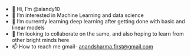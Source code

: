 - 👋 Hi, I’m @aiandy10
- 👀 I’m interested in Machine Learning and data science
- 🌱 I’m currently learning deep learning after getting done with basic and linear models
- 💞️ I’m looking to collaborate on the same, and also hoping to learn from other bright minds here
- 📫 How to reach me gmail- anandsharma.first@gmail.com

<!---
aiandy10/aiandy10 is a ✨ special ✨ repository because its `README.md` (this file) appears on your GitHub profile.
You can click the Preview link to take a look at your changes.
--->
